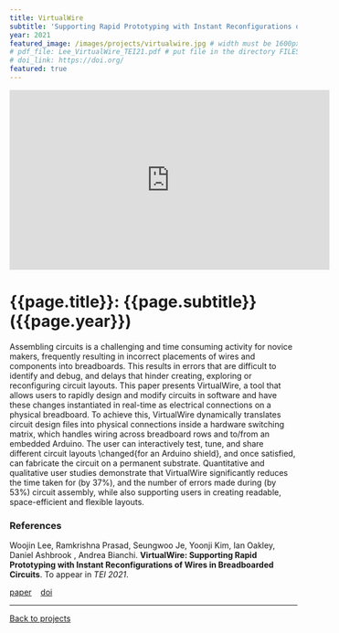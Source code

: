 ```yaml
---
title: VirtualWire
subtitle: 'Supporting Rapid Prototyping with Instant Reconfigurations of Wires in Breadboarded Circuits'
year: 2021
featured_image: /images/projects/virtualwire.jpg # width must be 1600px
# pdf_file: Lee_VirtualWire_TEI21.pdf # put file in the directory FILESii
# doi_link: https://doi.org/
featured: true
---
```


<iframe width="560" height="315" src="https://www.youtube.com/embed/vWRRjfUocuw" frameborder="0" allow="accelerometer; autoplay; clipboard-write; encrypted-media; gyroscope; picture-in-picture" allowfullscreen></iframe>

<!-- DO NOT CHANGE MANUALLY -->

# {{page.title}}: {{page.subtitle}} ({{page.year}})

Assembling circuits is a challenging and time consuming activity for novice makers, frequently resulting in incorrect placements of wires and components into breadboards. This results in errors that are difficult to identify and debug, and delays that hinder creating, exploring or reconfiguring circuit layouts. This paper presents VirtualWire, a tool that allows users to rapidly design and modify circuits in software and have these changes instantiated in real-time as electrical connections on a physical breadboard. To achieve this, VirtualWire dynamically translates circuit design files into physical connections inside a hardware switching matrix, which handles wiring across breadboard rows and to/from an embedded Arduino. The user can interactively test, tune, and share different circuit layouts \changed{for an Arduino shield}, and once satisfied, can fabricate the circuit on a permanent substrate. Quantitative and qualitative user studies demonstrate that VirtualWire significantly reduces the time taken for (by 37\%), and the number of errors made during (by 53\%) circuit assembly, while also supporting users in creating readable, space-efficient and flexible layouts. 

### References

Woojin Lee, Ramkrishna Prasad, Seungwoo Je, Yoonji Kim, Ian Oakley, Daniel Ashbrook , Andrea Bianchi. **VirtualWire: Supporting Rapid Prototyping with Instant Reconfigurations of Wires in Breadboarded Circuits**. To appear in _TEI 2021_.

<!-- DO NOT CHANGE MANUALLY -->

<a href="{{ site.url }}/files/{{ page.year }}/{{ page.pdf_file }}" target="_blank">paper</a>&nbsp;&nbsp;&nbsp;
<a href="{{ page.doi_link }}" target="_blank">doi</a>

---

<a href="/index.html" class="button button--large">Back to projects</a>

